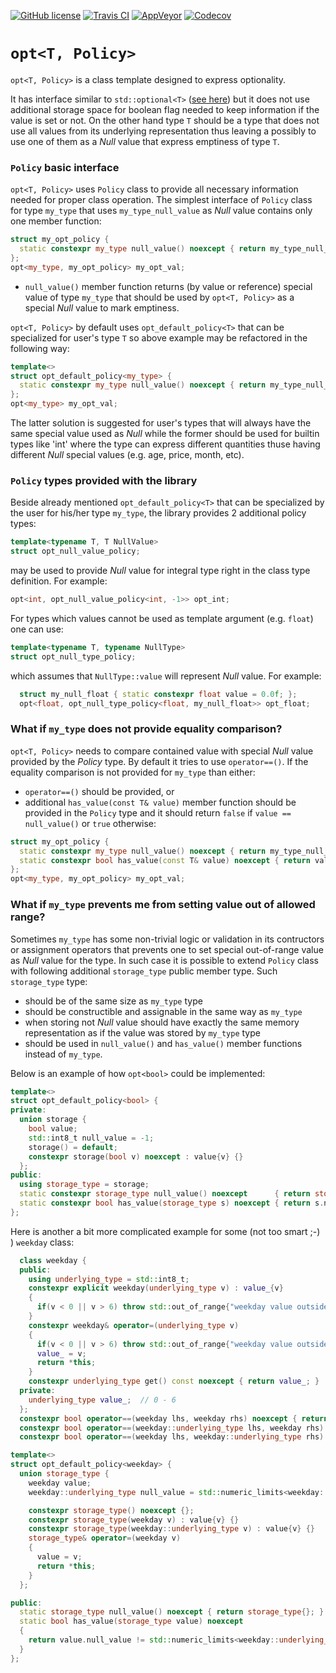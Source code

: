 [![GitHub license](https://img.shields.io/badge/license-MIT-blue.svg?maxAge=3600)](https://raw.githubusercontent.com/mpusz/opt/master/LICENSE)
[![Travis CI](https://img.shields.io/travis/mpusz/opt/master.svg?label=Travis%20CI)](https://travis-ci.org/mpusz/opt)
[![AppVeyor](https://img.shields.io/appveyor/ci/mpusz/opt/master.svg?label=AppVeyor)](https://ci.appveyor.com/project/mpusz/opt)
[![Codecov](https://img.shields.io/codecov/c/github/mpusz/opt/master.svg)](https://codecov.io/github/mpusz/opt?branch=master)

# `opt<T, Policy>`

`opt<T, Policy>` is a class template designed to express optionality.

It has interface similar to `std::optional<T>` ([see here](http://en.cppreference.com/w/cpp/utility/optional))
but it does not use additional storage space for boolean flag needed to keep information if
the value is set or not. On the other hand type `T` should be a type that does not use all
values from its underlying representation thus leaving a possibly to use one of them as a _Null_
value that express emptiness of type `T`.

### `Policy` basic interface

`opt<T, Policy>` uses `Policy` class to provide all necessary information needed for proper class operation. The
simplest interface of `Policy` class for type `my_type` that uses `my_type_null_value` as _Null_ value contains
only one member function:
```cpp
struct my_opt_policy {
  static constexpr my_type null_value() noexcept { return my_type_null_value; }
};
opt<my_type, my_opt_policy> my_opt_val;
```
- `null_value()` member function returns (by value or reference) special value of type `my_type` that should be
   used by `opt<T, Policy>` as a special _Null_ value to mark emptiness.

`opt<T, Policy>` by default uses `opt_default_policy<T>` that can be specialized for user's type `T` so above example
may be refactored in the following way:
```cpp
template<>
struct opt_default_policy<my_type> {
  static constexpr my_type null_value() noexcept { return my_type_null_value; }
};
opt<my_type> my_opt_val;
```

The latter solution is suggested for user's types that will always have the same special value used as _Null_ while
the former should be used for builtin types like 'int' where the type can express different quantities thuse having
different _Null_ special values (e.g. age, price, month, etc).

### `Policy` types provided with the library

Beside already mentioned `opt_default_policy<T>` that can be specialized by the user for his/her type `my_type`,
the library provides 2 additional policy types:
```cpp
template<typename T, T NullValue>
struct opt_null_value_policy;
```
may be used to provide _Null_ value for integral type right in the class type definition. For example:
```cpp
opt<int, opt_null_value_policy<int, -1>> opt_int;
```

For types which values cannot be used as template argument (e.g. `float`) one can use:
```cpp
template<typename T, typename NullType>
struct opt_null_type_policy;
```
which assumes that `NullType::value` will represent _Null_ value. For example:
```cpp
  struct my_null_float { static constexpr float value = 0.0f; };
  opt<float, opt_null_type_policy<float, my_null_float>> opt_float;
```

### What if `my_type` does not provide equality comparison?

`opt<T, Policy>` needs to compare contained value with special _Null_ value provided by the _Policy_ type. By default
it tries to use `operator==()`. If the equality comparison  is not provided for `my_type` than either:
- `operator==()` should be provided, or
- additional `has_value(const T& value)` member function should be provided in the `Policy` type and it should return
  `false` if `value == null_value()` or `true` otherwise:
```cpp
struct my_opt_policy {
  static constexpr my_type null_value() noexcept { return my_type_null_value; }
  static constexpr bool has_value(const T& value) noexcept { return value != null_value(); }
};
opt<my_type, my_opt_policy> my_opt_val;
```

### What if `my_type` prevents me from setting value out of allowed range?

Sometimes `my_type` has some non-trivial logic or validation in its contructors or assignment operators that prevents
one to set special out-of-range value as _Null_ value for the type. In such case it is possible to extend `Policy`
class with following additional `storage_type` public member type. Such `storage_type` type:
- should be of the same size as `my_type` type
- should be constructible and assignable in the same way as `my_type`
- when storing not _Null_ value should have exactly the same memory representation as if the value was stored by
  `my_type` type
- should be used in `null_value()` and `has_value()` member functions instead of `my_type`. 

Below is an example of how `opt<bool>` could be implemented:
```cpp
template<>
struct opt_default_policy<bool> {
private:
  union storage {
    bool value;
    std::int8_t null_value = -1;
    storage() = default;
    constexpr storage(bool v) noexcept : value{v} {}
  };
public:
  using storage_type = storage;
  static constexpr storage_type null_value() noexcept      { return storage_type{}; }
  static constexpr bool has_value(storage_type s) noexcept { return s.null_value != -1; }
};
```

Here is another a bit more complicated example for some (not too smart ;-) ) `weekday` class:
```cpp
  class weekday {
  public:
    using underlying_type = std::int8_t;
    constexpr explicit weekday(underlying_type v) : value_{v}
    {
      if(v < 0 || v > 6) throw std::out_of_range{"weekday value outside of allowed range"};
    }
    constexpr weekday& operator=(underlying_type v)
    {
      if(v < 0 || v > 6) throw std::out_of_range{"weekday value outside of allowed range"};
      value_ = v;
      return *this;
    }
    constexpr underlying_type get() const noexcept { return value_; }
  private:
    underlying_type value_;  // 0 - 6
  };
  constexpr bool operator==(weekday lhs, weekday rhs) noexcept { return lhs.get() == rhs.get(); }
  constexpr bool operator==(weekday::underlying_type lhs, weekday rhs) noexcept { return lhs == rhs.get(); }
  constexpr bool operator==(weekday lhs, weekday::underlying_type rhs) noexcept { return lhs.get() == rhs; }

template<>
struct opt_default_policy<weekday> {
  union storage_type {
    weekday value;
    weekday::underlying_type null_value = std::numeric_limits<weekday::underlying_type>::max();

    constexpr storage_type() noexcept {};
    constexpr storage_type(weekday v) : value{v} {}
    constexpr storage_type(weekday::underlying_type v) : value{v} {}
    storage_type& operator=(weekday v)
    {
      value = v;
      return *this;
    }
  };

public:
  static storage_type null_value() noexcept { return storage_type{}; }
  static bool has_value(storage_type value) noexcept
  {
    return value.null_value != std::numeric_limits<weekday::underlying_type>::max();
  }
};
```

